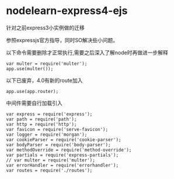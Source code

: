# nodelearn-express4-ejs
针对之前express3小实例做的迁移

参照expressjs官方指导，同时SO解决些小问题。

以下命令需要删除才正常执行,需要之后深入了解node时再做进一步解释

	var multer = require('multer');
	app.use(multer());

以下已废弃，4.0有新的route加入

	app.use(app.router);

中间件需要自行加载引入

	var express = require('express');
	var path = require('path');
	var http = require('http');
	var favicon = require('serve-favicon');
	var logger = require('morgan');
	var cookieParser = require('cookie-parser');
	var bodyParser = require('body-parser');
	var methodOverride = require('method-override');
	var partials = require('express-partials');
	// var multer = require('multer');
	var errorHandler = require('errorhandler');
	var routes = require('./routes');